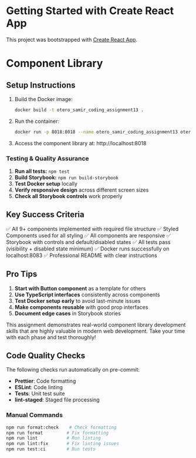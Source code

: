 # Getting Started with Create React App

This project was bootstrapped with [Create React App](https://github.com/facebook/create-react-app).

# Component Library

## Setup Instructions

1. Build the Docker image:

   ```bash
   docker build -t otero_samir_coding_assignment13 .

   ```

2. Run the container:

   ```bash
   docker run -p 8018:8018 --name otero_samir_coding_assignment13 otero_samir_coding_assignment13

   ```

3. Access the component library at: http://localhost:8018

### Testing & Quality Assurance

1. **Run all tests:** `npm test`
2. **Build Storybook:** `npm run build-storybook`
3. **Test Docker setup** locally
4. **Verify responsive design** across different screen sizes
5. **Check all Storybook controls** work properly

## Key Success Criteria

✅ All 9+ components implemented with required file structure
✅ Styled Components used for all styling
✅ All components are responsive
✅ Storybook with controls and default/disabled states
✅ All tests pass (visibility + disabled state minimum)
✅ Docker runs successfully on localhost:8083
✅ Professional README with clear instructions

## Pro Tips

1. **Start with Button component** as a template for others
2. **Use TypeScript interfaces** consistently across components
3. **Test Docker setup early** to avoid last-minute issues
4. **Make components reusable** with good prop interfaces
5. **Document edge cases** in Storybook stories

This assignment demonstrates real-world component library development skills that are highly valuable in modern web development. Take your time with each phase and test thoroughly!

## Code Quality Checks

The following checks run automatically on pre-commit:
- **Prettier**: Code formatting
- **ESLint**: Code linting
- **Tests**: Unit test suite
- **lint-staged**: Staged file processing

### Manual Commands

```bash
npm run format:check    # Check formatting
npm run format         # Fix formatting
npm run lint           # Run linting
npm run lint:fix       # Fix linting issues
npm run test:ci        # Run tests

```

